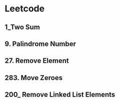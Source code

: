 # Leetcode

## 1_Two Sum

## 9. Palindrome Number

## 27. Remove Element

## 283. Move Zeroes

## 200_ Remove Linked List Elements

